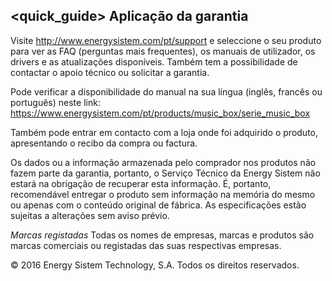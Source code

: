 ## <quick_guide> Aplicação da garantia

Visite http://www.energysistem.com/pt/support e seleccione o seu produto para ver as FAQ (perguntas mais frequentes), os manuais de utilizador, os drivers e as atualizações disponíveis. Também tem a possibilidade de contactar o apoio técnico ou solicitar a garantia.

Pode verificar a disponibilidade do manual na sua língua (inglês, francês ou português) neste link: https://www.energysistem.com/pt/products/music_box/serie_music_box

Também pode entrar em contacto com a loja onde foi adquirido o produto, apresentando o recibo da compra ou factura.

Os dados ou a informação armazenada pelo comprador nos produtos não fazem parte da garantia, portanto, o Serviço Técnico da Energy Sistem não estará na obrigação de recuperar esta informação. É, portanto, recomendável entregar o produto sem informação na memória do mesmo ou apenas com o conteúdo original de fábrica.
As especificações estão sujeitas a alterações sem aviso prévio.

*Marcas registadas* Todas os nomes de empresas, marcas e produtos são marcas comerciais ou registadas das suas respectivas empresas.

© 2016 Energy Sistem Technology, S.A. Todos os direitos reservados.


